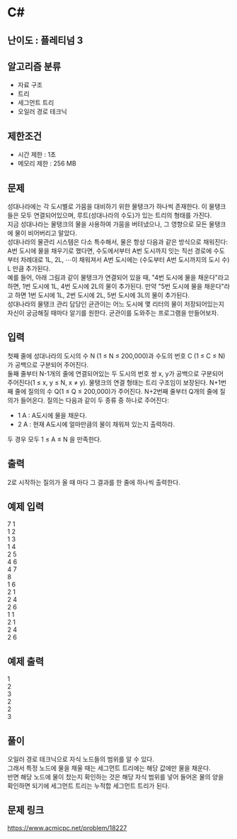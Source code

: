 # C#

## 난이도 : 플레티넘 3

## 알고리즘 분류
  - 자료 구조
  - 트리
  - 세그먼트 트리
  - 오일러 경로 테크닉

## 제한조건
  - 시간 제한 : 1초
  - 메모리 제한 : 256 MB

## 문제
성대나라에는 각 도시별로 가뭄을 대비하기 위한 물탱크가 하나씩 존재한다. 이 물탱크들은 모두 연결되어있으며, 루트(성대나라의 수도)가 있는 트리의 형태를 가진다.<br/>
지금 성대나라는 물탱크의 물을 사용하여 가뭄을 버텨냈으나, 그 영향으로 모든 물탱크에 물이 비어버리고 말았다.<br/>
성대나라의 물관리 시스템은 다소 특수해서, 물은 항상 다음과 같은 방식으로 채워진다:<br/>
A번 도시에 물을 채우기로 했다면, 수도에서부터 A번 도시까지 잇는 직선 경로에 수도부터 차례대로 1L, 2L, ⋯이 채워져서 A번 도시에는 (수도부터 A번 도시까지의 도시 수) L 만큼 추가된다.<br/>
예를 들어, 아래 그림과 같이 물탱크가 연결되어 있을 때, "4번 도시에 물을 채운다"라고 하면, 1번 도시에 1L, 4번 도시에 2L의 물이 추가된다. 만약 "5번 도시에 물을 채운다"라고 하면 1번 도시에 1L, 2번 도시에 2L, 5번 도시에 3L의 물이 추가된다.<br/>
성대나라의 물탱크 관리 담당인 균관이는 어느 도시에 몇 리터의 물이 저장되어있는지 자신이 궁금해질 때마다 알기를 원한다. 균관이를 도와주는 프로그램을 만들어보자.<br/>


## 입력
첫째 줄에 성대나라의 도시의 수 N (1 ≤ N ≤ 200,000)과 수도의 번호 C (1 ≤ C ≤ N)가 공백으로 구분되어 주어진다.<br/>
둘째 줄부터 N-1개의 줄에 연결되어있는 두 도시의 번호 쌍 x, y가 공백으로 구분되어 주어진다(1 ≤ x, y ≤ N, x ≠ y). 물탱크의 연결 형태는 트리 구조임이 보장된다. N+1번째 줄에 질의의 수 Q(1 ≤ Q ≤ 200,000)가 주어진다. N+2번째 줄부터 Q개의 줄에 질의가 들어온다. 질의는 다음과 같이 두 종류 중 하나로 주어진다:<br/>

  - 1 A : A도시에 물을 채운다.
  - 2 A : 현재 A도시에 얼마만큼의 물이 채워져 있는지 출력하라.

두 경우 모두 1 ≤ A ≤ N  을 만족한다.<br/>


## 출력
2로 시작하는 질의가 올 때 마다 그 결과를 한 줄에 하나씩 출력한다.<br/>


## 예제 입력
7 1<br/>
1 2<br/>
1 3<br/>
1 4<br/>
2 5<br/>
4 6<br/>
4 7<br/>
8<br/>
1 6<br/>
2 1<br/>
2 4<br/>
2 6<br/>
1 1<br/>
2 1<br/>
2 4<br/>
2 6<br/>


## 예제 출력
1<br/>
2<br/>
3<br/>
2<br/>
2<br/>
3<br/>


## 풀이
오일러 경로 테크닉으로 자식 노드들의 범위를 알 수 있다.<br/>
그래서 특정 노드에 물을 채울 때는 세그먼트 트리에는 해당 값에만 물을 채운다.<br/>
반면 해당 노드에 물이 찼는지 확인하는 것은 해당 자식 범위를 넣어 들어온 물의 양을 확인하면 되기에 세그먼트 트리는 누적합 세그먼트 트리가 된다.<br/>


## 문제 링크
https://www.acmicpc.net/problem/18227